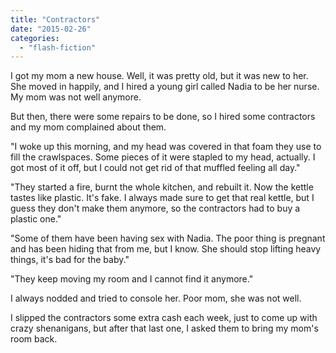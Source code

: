 ```yaml
---
title: "Contractors"
date: "2015-02-26"
categories: 
  - "flash-fiction"
---
```


I got my mom a new house. Well, it was pretty old, but it was new to her. She moved in happily, and I hired a young girl called Nadia to be her nurse. My mom was not well anymore.

But then, there were some repairs to be done, so I hired some contractors and my mom complained about them.

"I woke up this morning, and my head was covered in that foam they use to fill the crawlspaces. Some pieces of it were stapled to my head, actually. I got most of it off, but I could not get rid of that muffled feeling all day."

"They started a fire, burnt the whole kitchen, and rebuilt it. Now the kettle tastes like plastic. It's fake. I always made sure to get that real kettle, but I guess they don't make them anymore, so the contractors had to buy a plastic one."

"Some of them have been having sex with Nadia. The poor thing is pregnant and has been hiding that from me, but I know. She should stop lifting heavy things, it's bad for the baby."

"They keep moving my room and I cannot find it anymore."

I always nodded and tried to console her. Poor mom, she was not well.

I slipped the contractors some extra cash each week, just to come up with crazy shenanigans, but after that last one, I asked them to bring my mom's room back.
